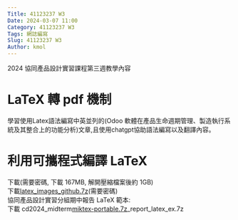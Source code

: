 ```yaml
---
Title: 41123237 W3
Date: 2024-03-07 11:00
Category: 41123237 W3
Tags: 網誌編寫
Slug: 41123237 W3
Author: kmol
---
```


2024 協同產品設計實習課程第三週教學內容

<!-- PELICAN_END_SUMMARY -->

# LaTeX 轉 pdf 機制
學習使用Latex語法編寫中英並列的(Odoo 軟體在產品生命週期管理、製造執行系統及其整合上的功能分析)文章,且使用chatgpt協助語法編寫以及翻譯內容。

# 利用可攜程式編譯 LaTeX
下載(需要密碼, 下載 167MB, 解開壓縮檔案後約 1GB) <br>
下載[latex_images_github.7z](http://229.cycu.org/latex_images_github.7z)(需要密碼) <br>
協同產品設計實習分組期中報告 LaTeX 範本: <br>
下載 cd2024_midterm[miktex-portable.7z](http://229.cycu.org/miktex-portable.7z)_report_latex_ex.7z